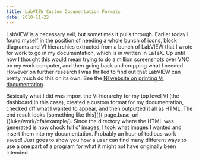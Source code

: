 ```yaml
---
title: LabVIEW Custom Documentation Formats
date: 2010-11-22
---
```


LabVIEW is a necessary evil, but sometimes it pulls through. Earlier today I found myself in the position of needing a whole bunch of icons, block diagrams and VI hierarchies extracted from a bunch of LabVIEW that I wrote for work to go in my documentation, which is in written in LaTeX. Up until now I thought this would mean trying to do a million screenshots over VNC on my work computer, and then going back and cropping what I needed. However on further research I was thrilled to find out that LabVIEW can pretty much do this on its own. See the [NI website on printing VI documentation](http://zone.ni.com/reference/en-XX/help/371361B-01/lvconcepts/printing_vis/).

Basically what I did was import the VI hierarchy for my top level VI (the dashboard in this case), created a custom format for my documentation, checked off what I wanted to appear, and then outputted it all as HTML. The end result looks [something like this]({{ page.base_url }}luke/work/cfa/example/). Since the directory where the HTML was generated is now chock full o' images, I took what images I wanted and insert them into my documentation. Probably an hour of tedious work saved! Just goes to show you how a user can find many different ways to use a one part of a program for what it might not have originally been intended.

